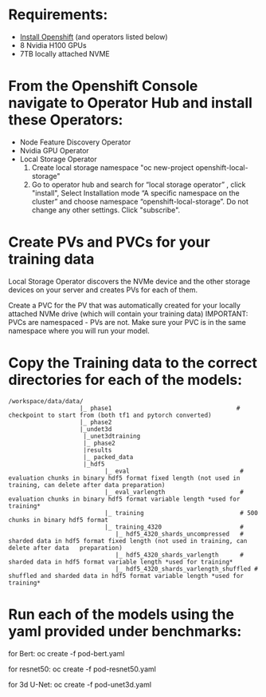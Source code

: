 # Requirements:  
*  [Install Openshift](https://access.redhat.com/documentation/en-us/openshift_container_platform/4.13/html/installing/index) (and operators listed below)
*  8 Nvidia H100 GPUs
*  7TB locally attached NVME

# From the Openshift Console navigate to Operator Hub and install these Operators:
*  Node Feature Discovery Operator
*  Nvidia GPU Operator
*  Local Storage Operator
    1)  Create local storage namespace
    "oc new-project openshift-local-storage"
    2) Go to operator hub and search for “local storage operator” , click "install", 
    Select Installation mode “A specific namespace on the cluster” and choose namespace “openshift-local-storage”. 
    Do not change any other settings. Click "subscribe".

# Create PVs and PVCs for your training data

Local Storage Operator discovers the NVMe device and the other storage devices on your server and creates PVs for each of them.

Create a PVC for the PV that was automatically created for your locally attached NVMe drive (which will contain your training data)
IMPORTANT: PVCs are namespaced - PVs are not. Make sure your PVC is in the same namespace where you will run your model. 


# Copy the Training data to the correct directories for each of the models: 
```
/workspace/data/data/     
                    |_ phase1                                   # checkpoint to start from (both tf1 and pytorch converted)    
                    |_ phase2    
                    |_undet3d    
                     |_unet3dtraining    
                     |_ phase2    
                     |results    
                     |_ packed_data    
                     |_hdf5  
                           |_ eval                               # evaluation chunks in binary hdf5 format fixed length (not used in training, can delete after data preparation)      
                           |_ eval_varlength                     # evaluation chunks in binary hdf5 format variable length *used for training*    
                           |_ training                           # 500 chunks in binary hdf5 format     
                           |_ training_4320                      #     
                              |_ hdf5_4320_shards_uncompressed   # sharded data in hdf5 format fixed length (not used in training, can delete after data   preparation)    
                              |_ hdf5_4320_shards_varlength      # sharded data in hdf5 format variable length *used for training*    
                              |_ hdf5_4320_shards_varlength_shuffled # shuffled and sharded data in hdf5 format variable length *used for training*    

```

# Run each of the models using the yaml provided under benchmarks: 

for Bert:
oc create -f pod-bert.yaml

for resnet50:
oc create -f pod-resnet50.yaml

for 3d U-Net:
oc create -f pod-unet3d.yaml 






